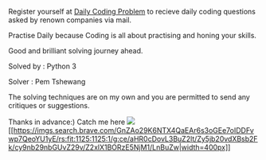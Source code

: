 Register yourself at [Daily Coding Problem](https://www.dailycodingproblem.com/) to recieve daily coding questions asked by renown companies via mail.

Practise Daily because Coding is all about practising and honing your skills.

Good and brilliant solving journey ahead.

Solved by : Python 3

Solver : Pem Tshewang

The solving techniques are on my own and you are permitted to send any critiques or suggestions.

Thanks in advance:)
Catch me here [![](https://imgs.search.brave.com/GnZAo29K6NTX4QaEAr6s3oGEe7oIDDFvwp7QeoYU1yE/rs:fit:1125:1125:1/g:ce/aHR0cDovL3BuZ2lt/Zy5jb20vdXBsb2Fk/cy9nb29nbGUvZ29v/Z2xlX1BORzE5NjM1/LnBuZw)](https://www.dailycodingproblem.com/)[[https://imgs.search.brave.com/GnZAo29K6NTX4QaEAr6s3oGEe7oIDDFvwp7QeoYU1yE/rs:fit:1125:1125:1/g:ce/aHR0cDovL3BuZ2lt/Zy5jb20vdXBsb2Fk/cy9nb29nbGUvZ29v/Z2xlX1BORzE5NjM1/LnBuZw|width=400px]]
